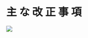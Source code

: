 # 主 な 改 正 事 項

![](https://www.nta.go.jp/tmp/59574024-b3c4-4cf5-b59a-89116e44c9e1/images/f3ea0df4f438f95646b10c29966bbe835f4bd9512e421c115ad8dd62b81b5e82.jpg)